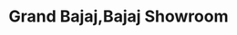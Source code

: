---
title: "Grand Bajaj,Bajaj Showroom"
url: /chalakudy/grand-bajaj-bajaj-showroom/
shop: Motorrad
---